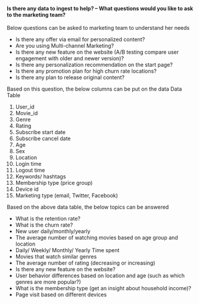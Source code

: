 #### Is there any data to ingest to help? – What questions would you like to ask to the marketing team?

Below questions can be asked to marketing team to understand her needs

*	Is there any offer via email for personalized content?
*	Are you using Multi-channel Marketing?
*	Is there any new feature on the website (A/B testing compare user engagement with older and newer version)?
*	Is there any personalization recommendation on the start page?
*	Is there any promotion plan for high churn rate locations?
*	Is there any plan to release original content?

Based on this question, the below columns can be put on the data
Data Table
1.	User_id 
2.	Movie_id
3.	Genre
4.	Rating
5.	Subscribe start date
6.	Subscribe cancel date
7.	Age
8.	Sex
9.	Location
10.	Login time
11.	Logout time
12.	Keywords/ hashtags
13.	Membership type (price group)
14.	Device id
15.	Marketing type (email, Twitter, Facebook)

Based on the above data table, the below topics can be answered

*	What is the retention rate?
*	What is the churn rate?
*	New user daily/monthly/yearly
*	The average number of watching movies based on age group and location
*	Daily/ Weekly/ Monthly/ Yearly Time spent 
*	Movies that watch similar genres
*	The average number of rating (decreasing or increasing)
*	Is there any new feature on the website? 
*	User behavior differences based on location and age (such as which genres are more popular?)
*	What is the membership type (get an insight about household income)?
*	Page visit based on different devices
